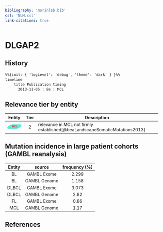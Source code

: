 ```yaml
---
bibliography: 'morinlab.bib'
csl: 'NLM.csl'
link-citations: true
---
```


# DLGAP2

## History

```mermaid
%%{init: { 'logLevel': 'debug', 'theme': 'dark' } }%%
timeline
    title Publication timing
      2013-11-05 : Be : MCL
```


## Relevance tier by entity

|Entity|Tier|Description|
|:------:|:----:|--------------------------------------|
|![MCL](images/icons/MCL_tier2.png)|2|relevance in MCL not firmly established[@beaLandscapeSomaticMutations2013]|


## Mutation incidence in large patient cohorts (GAMBL reanalysis)

|Entity|source |frequency (%)|
|:------:|:----:|:----:|
|BL|GAMBL Exome |2.299 |
|BL|GAMBL Genome |1.158 |
|DLBCL|GAMBL Exome |3.073 |
|DLBCL|GAMBL Genome |2.82 |
|FL|GAMBL Exome |0.86 |
|MCL|GAMBL Genome |1.17 |


## References


